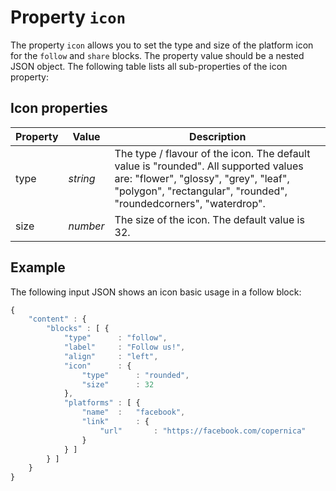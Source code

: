 # Property `icon`

The property `icon` allows you to set the type and size of the platform icon
for the `follow` and `share` blocks. The property value should be a nested JSON object. 
The following table lists all sub-properties of the icon property:

## Icon properties

| Property | Value | Description                                     |
|:---------|-------|-------------------------------------------------|
| type | _string_ | The type / flavour of the icon. The default value is "rounded". All supported values are:  "flower", "glossy", "grey", "leaf", "polygon", "rectangular", "rounded", "roundedcorners", "waterdrop".  |
| size | _number_ | The size of the icon. The default value is 32.         |
 
## Example

The following input JSON shows an icon basic usage in a follow block:

```javascript
{
    "content" : {
        "blocks" : [ {
            "type"      : "follow",
            "label"     : "Follow us!",
            "align"     : "left",
            "icon"      : {
                "type"      : "rounded",
                "size"      : 32
            },
            "platforms" : [ {
                "name"  :   "facebook",
                "link"      : {
                    "url"       : "https://facebook.com/copernica"
                }
            } ]
        } ]
    }
}
```
